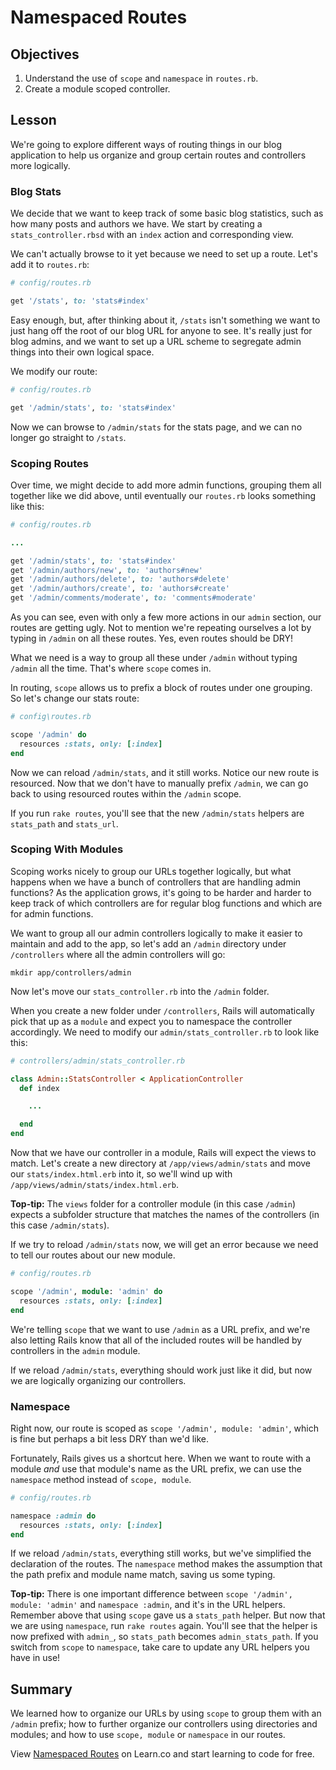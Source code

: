 # Namespaced Routes

## Objectives

1. Understand the use of `scope` and `namespace` in `routes.rb`.
2. Create a module scoped controller.

## Lesson

We're going to explore different ways of routing things in our blog application to help us organize and group certain routes and controllers more logically.

### Blog Stats

We decide that we want to keep track of some basic blog statistics, such as how many posts and authors we have. We start by creating a `stats_controller.rbsd` with an `index` action and corresponding view.

We can't actually browse to it yet because we need to set up a route. Let's add it to `routes.rb`:

```ruby
# config/routes.rb

get '/stats', to: 'stats#index'
```

Easy enough, but, after thinking about it, `/stats` isn't something we want to just hang off the root of our blog URL for anyone to see. It's really just for blog admins, and we want to set up a URL scheme to segregate admin things into their own logical space.

We modify our route:

```ruby
# config/routes.rb

get '/admin/stats', to: 'stats#index'
```

Now we can browse to `/admin/stats` for the stats page, and we can no longer go straight to `/stats`.

### Scoping Routes

Over time, we might decide to add more admin functions, grouping them all together like we did above, until eventually our `routes.rb` looks something like this:

```ruby
# config/routes.rb

...

get '/admin/stats', to: 'stats#index'
get '/admin/authors/new', to: 'authors#new'
get '/admin/authors/delete', to: 'authors#delete'
get '/admin/authors/create', to: 'authors#create'
get '/admin/comments/moderate', to: 'comments#moderate'
```

As you can see, even with only a few more actions in our `admin` section, our routes are getting ugly. Not to mention we're repeating ourselves a lot by typing in `/admin` on all these routes. Yes, even routes should be DRY!

What we need is a way to group all these under `/admin` without typing `/admin` all the time. That's where `scope` comes in.

In routing, `scope` allows us to prefix a block of routes under one grouping. So let's change our stats route:

```ruby
# config\routes.rb

scope '/admin' do
  resources :stats, only: [:index]
end
```

Now we can reload `/admin/stats`, and it still works. Notice our new route is resourced. Now that we don't have to manually prefix `/admin`, we can go back to using resourced routes within the `/admin` scope.

If you run `rake routes`, you'll see that the new `/admin/stats` helpers are `stats_path` and `stats_url`.

### Scoping With Modules

Scoping works nicely to group our URLs together logically, but what happens when we have a bunch of controllers that are handling admin functions? As the application grows, it's going to be harder and harder to keep track of which controllers are for regular blog functions and which are for admin functions.

We want to group all our admin controllers logically to make it easier to maintain and add to the app, so let's add an `/admin` directory under `/controllers` where all the admin controllers will go:

`mkdir app/controllers/admin`

Now let's move our `stats_controller.rb` into the `/admin` folder.

When you create a new folder under `/controllers`, Rails will automatically pick that up as a `module` and expect you to namespace the controller accordingly. We need to modify our `admin/stats_controller.rb` to look like this:

```ruby
# controllers/admin/stats_controller.rb

class Admin::StatsController < ApplicationController
  def index

    ...

  end
end
```

Now that we have our controller in a module, Rails will expect the views to match. Let's create a new directory at `/app/views/admin/stats` and move our `stats/index.html.erb` into it, so we'll wind up with `/app/views/admin/stats/index.html.erb`.

**Top-tip:** The `views` folder for a controller module (in this case `/admin`) expects a subfolder structure that matches the names of the controllers (in this case `/admin/stats`).

If we try to reload `/admin/stats` now, we will get an error because we need to tell our routes about our new module.

```ruby
# config/routes.rb

scope '/admin', module: 'admin' do
  resources :stats, only: [:index]
end
```

We're telling `scope` that we want to use `/admin` as a URL prefix, and we're also letting Rails know that all of the included routes will be handled by controllers in the `admin` module.

If we reload `/admin/stats`, everything should work just like it did, but now we are logically organizing our controllers.

### Namespace

Right now, our route is scoped as `scope '/admin', module: 'admin'`, which is fine but perhaps a bit less DRY than we'd like.

Fortunately, Rails gives us a shortcut here. When we want to route with a module *and* use that module's name as the URL prefix, we can use the `namespace` method instead of `scope, module`.

```ruby
# config/routes.rb

namespace :admin do
  resources :stats, only: [:index]
end
```

If we reload `/admin/stats`, everything still works, but we've simplified the declaration of the routes. The `namespace` method makes the assumption that the path prefix and module name match, saving us some typing.

**Top-tip:** There is one important difference between `scope '/admin', module: 'admin'` and `namespace :admin`, and it's in the URL helpers. Remember above that using `scope` gave us a `stats_path` helper. But now that we are using `namespace`, run `rake routes` again. You'll see that the helper is now prefixed with `admin_`, so `stats_path` becomes `admin_stats_path`. If you switch from `scope` to `namespace`, take care to update any URL helpers you have in use!

## Summary

We learned how to organize our URLs by using `scope` to group them with an `/admin` prefix; how to further organize our controllers using directories and modules; and how to use `scope, module` or `namespace` in our routes.

<p data-visibility='hidden'>View <a href='https://learn.co/lessons/namespaced-routes-reading'>Namespaced Routes</a> on Learn.co and start learning to code for free.</p>

